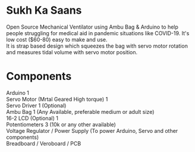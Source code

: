 # Sukh Ka Saans
Open Source Mechanical Ventilator using Ambu Bag &amp; Arduino to help people struggling for medical aid in pandemic situations like COVID-19. It's low cost ($60-80) easy to make and use.\
It is strap based design which squeezes the bag with servo motor rotation and measures tidal volume with servo motor position.
# Components
Arduino 1\
Servo Motor (Mrtal Geared High torque) 1\
Servo Driver 1 (Optional)\
Ambu Bag 1 (Any Available, preferable medium or adult size)\
16-2 LCD (Optional) 1\
Potentiometers 3 (10k or any other available)\
Voltage Regulator / Power Supply (To power Arduino, Servo and other components)\
Breadboard / Veroboard / PCB
